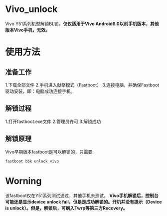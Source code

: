 # Vivo_unlock
Vivo Y51系列机型解锁BL锁，**仅仅适用于Vivo Android6.0以前手机版本，其他版本Vivo手机，无效。**
# 使用方法
## 准备工作
1.下载全部文件
2.手机进入献祭模式（Fastboot）
3.连接电脑，并确保Fastboot驱动安装，即：电脑成功连接手机。

## 解锁过程
1.打开fastboot.exe文件
2.管理员许可
3.解锁成功

## 解锁原理
Vivo早期版本fastboot是可以解锁的，只需要:
```
fastboot bbk unlock vivo
```

# Worning
该fastboot仅在Y51系列测试通过，其他手机未测试。
**Vivo手机解锁后，控制台可能还是显示device unlock fail，但是是成功解锁的。开机并没有提示（Device is unlock）。但是，解锁后，可刷入Twrp等第三方Recovery。**
